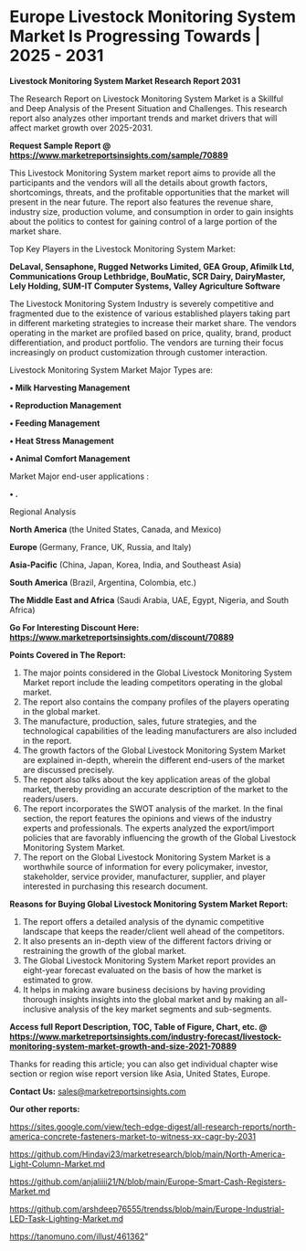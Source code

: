 # Europe Livestock Monitoring System Market Is Progressing Towards | 2025 - 2031

<strong>Livestock Monitoring System Market Research Report 2031</strong>

The Research Report on Livestock Monitoring System Market is a Skillful and Deep Analysis of the Present Situation and Challenges. This research report also analyzes other important trends and market drivers that will affect market growth over 2025-2031.

<strong>Request Sample Report @ <a href=https://www.marketreportsinsights.com/sample/70889>https://www.marketreportsinsights.com/sample/70889</a></strong>

This Livestock Monitoring System market report aims to provide all the participants and the vendors will all the details about growth factors, shortcomings, threats, and the profitable opportunities that the market will present in the near future. The report also features the revenue share, industry size, production volume, and consumption in order to gain insights about the politics to contest for gaining control of a large portion of the market share.

Top Key Players in the Livestock Monitoring System Market:

<strong>DeLaval, Sensaphone, Rugged Networks Limited, GEA Group, Afimilk Ltd, Communications Group Lethbridge, BouMatic, SCR Dairy, DairyMaster, Lely Holding, SUM-IT Computer Systems, Valley Agriculture Software</strong>

The Livestock Monitoring System Industry is severely competitive and fragmented due to the existence of various established players taking part in different marketing strategies to increase their market share. The vendors operating in the market are profiled based on price, quality, brand, product differentiation, and product portfolio. The vendors are turning their focus increasingly on product customization through customer interaction.

Livestock Monitoring System Market Major Types are:

<strong>• Milk Harvesting Management

• Reproduction Management

• Feeding Management

• Heat Stress Management

• Animal Comfort Management</strong>

Market Major end-user applications :

<strong>• .</strong>

Regional Analysis

</u><strong><b>North America</b></strong> (the United States, Canada, and Mexico)

<strong><b>Europe </b></strong>(Germany, France, UK, Russia, and Italy)

<strong><b>Asia-Pacific</b></strong> (China, Japan, Korea, India, and Southeast Asia)

<strong><b>South America</b></strong> (Brazil, Argentina, Colombia, etc.)

<strong><b>The Middle East and Africa</b></strong> (Saudi Arabia, UAE, Egypt, Nigeria, and South Africa)

<strong>Go For Interesting Discount Here: <a href=https://www.marketreportsinsights.com/discount/70889>https://www.marketreportsinsights.com/discount/70889</a></strong>

<strong>Points Covered in The Report:</strong>
<ol>
  <li>The major points considered in the Global Livestock Monitoring System Market report include the leading competitors operating in the global market.</li>
  <li>The report also contains the company profiles of the players operating in the global market.</li>
  <li>The manufacture, production, sales, future strategies, and the technological capabilities of the leading manufacturers are also included in the report.</li>
  <li>The growth factors of the Global Livestock Monitoring System Market are explained in-depth, wherein the different end-users of the market are discussed precisely.</li>
  <li>The report also talks about the key application areas of the global market, thereby providing an accurate description of the market to the readers/users.</li>
  <li>The report incorporates the SWOT analysis of the market. In the final section, the report features the opinions and views of the industry experts and professionals. The experts analyzed the export/import policies that are favorably influencing the growth of the Global Livestock Monitoring System Market.</li>
  <li>The report on the Global Livestock Monitoring System Market is a worthwhile source of information for every policymaker, investor, stakeholder, service provider, manufacturer, supplier, and player interested in purchasing this research document.</li>
</ol>
<strong>Reasons for Buying Global Livestock Monitoring System Market Report:</strong>

<ol>
  <li>The report offers a detailed analysis of the dynamic competitive landscape that keeps the reader/client well ahead of the competitors.</li>
  <li>It also presents an in-depth view of the different factors driving or restraining the growth of the global market.</li>
  <li>The Global Livestock Monitoring System Market report provides an eight-year forecast evaluated on the basis of how the market is estimated to grow.</li>
  <li>It helps in making aware business decisions by having providing thorough insights insights into the global market and by making an all-inclusive analysis of the key market segments and sub-segments.</li>
</ol>
<strong>Access full Report Description, TOC, Table of Figure, Chart, etc. @ <a href=https://www.marketreportsinsights.com/industry-forecast/livestock-monitoring-system-market-growth-and-size-2021-70889>https://www.marketreportsinsights.com/industry-forecast/livestock-monitoring-system-market-growth-and-size-2021-70889</a></strong>


Thanks for reading this article; you can also get individual chapter wise section or region wise report version like Asia, United States, Europe.

<strong>Contact Us:</strong>
sales@marketreportsinsights.com

<strong>Our other reports:</strong>

<a href=https://sites.google.com/view/tech-edge-digest/all-research-reports/north-america-concrete-fasteners-market-to-witness-xx-cagr-by-2031>https://sites.google.com/view/tech-edge-digest/all-research-reports/north-america-concrete-fasteners-market-to-witness-xx-cagr-by-2031</a>

<a href=https://github.com/Hindavi23/marketresearch/blob/main/North-America-Light-Column-Market.md>https://github.com/Hindavi23/marketresearch/blob/main/North-America-Light-Column-Market.md</a>

<a href=https://github.com/anjaliiii21/N/blob/main/Europe-Smart-Cash-Registers-Market.md>https://github.com/anjaliiii21/N/blob/main/Europe-Smart-Cash-Registers-Market.md</a>

<a href=https://github.com/arshdeep76555/trendss/blob/main/Europe-Industrial-LED-Task-Lighting-Market.md>https://github.com/arshdeep76555/trendss/blob/main/Europe-Industrial-LED-Task-Lighting-Market.md</a>

<a href=https://tanomuno.com/illust/461362>https://tanomuno.com/illust/461362</a>"
